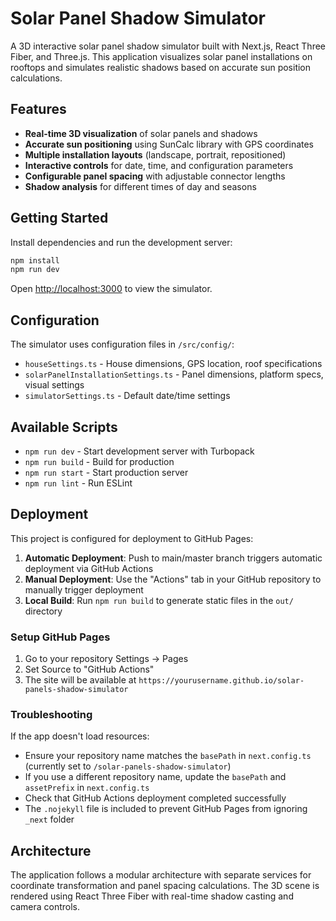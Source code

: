 # Solar Panel Shadow Simulator

A 3D interactive solar panel shadow simulator built with Next.js, React Three Fiber, and Three.js. This application visualizes solar panel installations on rooftops and simulates realistic shadows based on accurate sun position calculations.

## Features

- **Real-time 3D visualization** of solar panels and shadows
- **Accurate sun positioning** using SunCalc library with GPS coordinates
- **Multiple installation layouts** (landscape, portrait, repositioned)
- **Interactive controls** for date, time, and configuration parameters
- **Configurable panel spacing** with adjustable connector lengths
- **Shadow analysis** for different times of day and seasons

## Getting Started

Install dependencies and run the development server:

```bash
npm install
npm run dev
```

Open [http://localhost:3000](http://localhost:3000) to view the simulator.

## Configuration

The simulator uses configuration files in `/src/config/`:

- `houseSettings.ts` - House dimensions, GPS location, roof specifications
- `solarPanelInstallationSettings.ts` - Panel dimensions, platform specs, visual settings
- `simulatorSettings.ts` - Default date/time settings

## Available Scripts

- `npm run dev` - Start development server with Turbopack
- `npm run build` - Build for production
- `npm run start` - Start production server
- `npm run lint` - Run ESLint

## Deployment

This project is configured for deployment to GitHub Pages:

1. **Automatic Deployment**: Push to main/master branch triggers automatic deployment via GitHub Actions
2. **Manual Deployment**: Use the "Actions" tab in your GitHub repository to manually trigger deployment
3. **Local Build**: Run `npm run build` to generate static files in the `out/` directory

### Setup GitHub Pages

1. Go to your repository Settings → Pages
2. Set Source to "GitHub Actions"
3. The site will be available at `https://yourusername.github.io/solar-panels-shadow-simulator`

### Troubleshooting

If the app doesn't load resources:
- Ensure your repository name matches the `basePath` in `next.config.ts` (currently set to `/solar-panels-shadow-simulator`)
- If you use a different repository name, update the `basePath` and `assetPrefix` in `next.config.ts`
- Check that GitHub Actions deployment completed successfully
- The `.nojekyll` file is included to prevent GitHub Pages from ignoring `_next` folder

## Architecture

The application follows a modular architecture with separate services for coordinate transformation and panel spacing calculations. The 3D scene is rendered using React Three Fiber with real-time shadow casting and camera controls.
